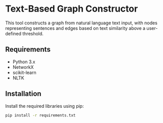 # Text-Based Graph Constructor

This tool constructs a graph from natural language text input, with nodes representing sentences and edges based on text similarity above a user-defined threshold.

## Requirements

- Python 3.x
- NetworkX
- scikit-learn
- NLTK

## Installation

Install the required libraries using pip:

```sh
pip install -r requirements.txt
